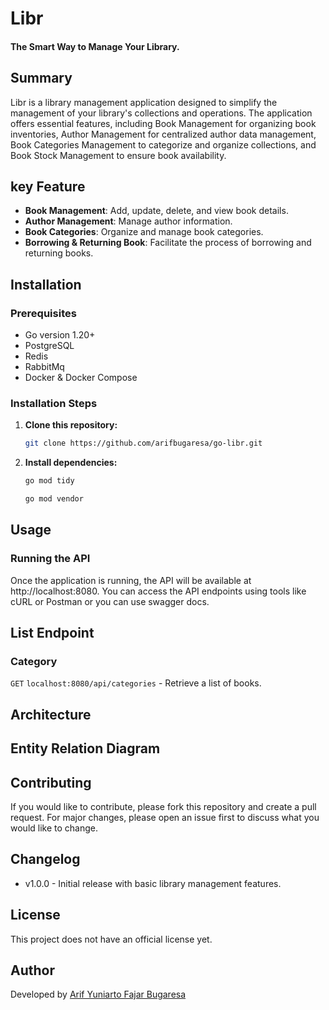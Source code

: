 # Libr
#### The Smart Way to Manage Your Library.

## Summary
Libr is a library management application designed to simplify the management of your library's collections and operations. The application offers essential features, including Book Management for organizing book inventories, Author Management for centralized author data management, Book Categories Management to categorize and organize collections, and Book Stock Management to ensure book availability.

## key Feature
- **Book Management**: Add, update, delete, and view book details.
- **Author Management**: Manage author information.
- **Book Categories**: Organize and manage book categories.
- **Borrowing & Returning Book**: Facilitate the process of borrowing and returning books.

## Installation
### Prerequisites

- Go version 1.20+
- PostgreSQL
- Redis
- RabbitMq
- Docker & Docker Compose

### Installation Steps

1. **Clone this repository:**

   ```bash
   git clone https://github.com/arifbugaresa/go-libr.git

2. **Install dependencies:**

   ```bash
   go mod tidy
   
   go mod vendor

   
## Usage
### Running the API
Once the application is running, the API will be available at http://localhost:8080. You can access the API endpoints using tools like cURL or Postman or you can use swagger docs.

## List Endpoint
### Category
`GET` `localhost:8080/api/categories` - Retrieve a list of books.

## Architecture

## Entity Relation Diagram

## Contributing
If you would like to contribute, please fork this repository and create a pull request. For major changes, please open an issue first to discuss what you would like to change.

## Changelog
- v1.0.0 - Initial release with basic library management features.

## License
This project does not have an official license yet.

## Author
Developed by [Arif Yuniarto Fajar Bugaresa](https://www.linkedin.com/in/arifbugaresa/)